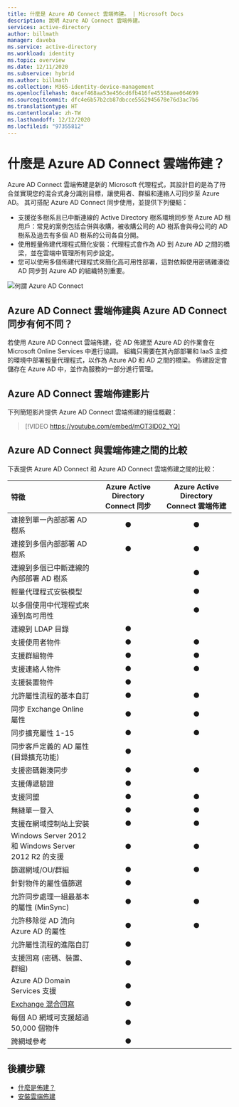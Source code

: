 ```yaml
---
title: 什麼是 Azure AD Connect 雲端佈建。 | Microsoft Docs
description: 說明 Azure AD Connect 雲端佈建。
services: active-directory
author: billmath
manager: daveba
ms.service: active-directory
ms.workload: identity
ms.topic: overview
ms.date: 12/11/2020
ms.subservice: hybrid
ms.author: billmath
ms.collection: M365-identity-device-management
ms.openlocfilehash: 0acef468aa53e456cd6fb416fe45558aee064699
ms.sourcegitcommit: dfc4e6b57b2cb87dbcce5562945678e76d3ac7b6
ms.translationtype: HT
ms.contentlocale: zh-TW
ms.lasthandoff: 12/12/2020
ms.locfileid: "97355812"
---
```

# <a name="what-is-azure-ad-connect-cloud-provisioning"></a>什麼是 Azure AD Connect 雲端佈建？
Azure AD Connect 雲端佈建是新的 Microsoft 代理程式，其設計目的是為了符合並實現您的混合式身分識別目標，讓使用者、群組和連絡人可同步至 Azure AD。  其可搭配 Azure AD Connect 同步使用，並提供下列優點：
    
- 支援從多樹系且已中斷連線的 Active Directory 樹系環境同步至 Azure AD 租用戶：常見的案例包括合併與收購，被收購公司的 AD 樹系會與母公司的 AD 樹系及過去有多個 AD 樹系的公司各自分開。
- 使用輕量佈建代理程式簡化安裝：代理程式會作為 AD 到 Azure AD 之間的橋梁，並在雲端中管理所有同步設定。 
- 您可以使用多個佈建代理程式來簡化高可用性部署，這對依賴使用密碼雜湊從 AD 同步到 Azure AD 的組織特別重要。


![何謂 Azure AD Connect](media/what-is-cloud-provisioning/architecture.png)

## <a name="how-is-azure-ad-connect-cloud-provisioning-different-from-azure-ad-connect-sync"></a>Azure AD Connect 雲端佈建與 Azure AD Connect 同步有何不同？
若使用 Azure AD Connect 雲端佈建，從 AD 佈建至 Azure AD 的作業會在 Microsoft Online Services 中進行協調。 組織只需要在其內部部署和 IaaS 主控的環境中部署輕量代理程式，以作為 Azure AD 和 AD 之間的橋梁。 佈建設定會儲存在 Azure AD 中，並作為服務的一部分進行管理。

## <a name="azure-ad-connect-cloud-provisioning-video"></a>Azure AD Connect 雲端佈建影片
下列簡短影片提供 Azure AD Connect 雲端佈建的絕佳概觀：

> [!VIDEO https://youtube.com/embed/mOT3ID02_YQ]


## <a name="comparison-between-azure-ad-connect-and-cloud-provisioning"></a>Azure AD Connect 與雲端佈建之間的比較

下表提供 Azure AD Connect 和 Azure AD Connect 雲端佈建之間的比較：

| 特徵 | Azure Active Directory Connect 同步| Azure Active Directory Connect 雲端佈建 |
|:--- |:---:|:---:|
|連接到單一內部部署 AD 樹系|● |● |
| 連接到多個內部部署 AD 樹系 |● |● |
| 連線到多個已中斷連線的內部部署 AD 樹系 | |● |
| 輕量代理程式安裝模型 | |● |
| 以多個使用中代理程式來達到高可用性 | |● |
| 連線到 LDAP 目錄|●| | 
| 支援使用者物件 |● |● |
| 支援群組物件 |● |● |
| 支援連絡人物件 |● |● |
| 支援裝置物件 |● | |
| 允許屬性流程的基本自訂 |● |● |
| 同步 Exchange Online 屬性 |● |● |
| 同步擴充屬性 1-15 |● |● |
| 同步客戶定義的 AD 屬性 (目錄擴充功能) |● | |
| 支援密碼雜湊同步 |●|●|
| 支援傳遞驗證 |●||
| 支援同盟 |●|●|
| 無縫單一登入|● |●|
| 支援在網域控制站上安裝 |● |● |
| Windows Server 2012 和 Windows Server 2012 R2 的支援 |● |● |
| 篩選網域/OU/群組 |● |● |
| 針對物件的屬性值篩選 |● | |
| 允許同步處理一組最基本的屬性 (MinSync) |● |● |
| 允許移除從 AD 流向 Azure AD 的屬性 |● |● |
| 允許屬性流程的進階自訂 |● | |
| 支援回寫 (密碼、裝置、群組) |● | |
| Azure AD Domain Services 支援|● | |
| [Exchange 混合回寫](../hybrid/reference-connect-sync-attributes-synchronized.md#exchange-hybrid-writeback) |● | |
| 每個 AD 網域可支援超過 50,000 個物件 |● | |
| 跨網域參考|● | |

## <a name="next-steps"></a>後續步驟 

- [什麼是佈建？](what-is-provisioning.md)
- [安裝雲端佈建](how-to-install.md)
